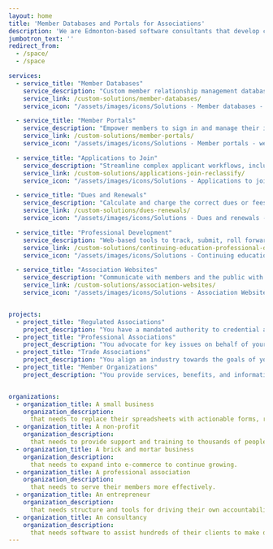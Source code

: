 ```yaml
---
layout: home
title: 'Member Databases and Portals for Associations'
description: 'We are Edmonton-based software consultants that develop cloud-based software that fits the rules, bylaws, and regulatory requirements of associations.'
jumbotron_text: ''
redirect_from:
  - /space/
  - /space

services:
  - service_title: "Member Databases"
    service_description: "Custom member relationship management databases to track anything, including: demographics, activity or history, applications, discipline, and continuing education."
    service_link: /custom-solutions/member-databases/
    service_icon: "/assets/images/icons/Solutions - Member databases - database.svg"

  - service_title: "Member Portals"
    service_description: "Empower members to sign in and manage their information, submit payments, request changes to their status, and download secure files."
    service_link: /custom-solutions/member-portals/
    service_icon: "/assets/images/icons/Solutions - Member portals - website.svg"

  - service_title: "Applications to Join"
    service_description: "Streamline complex applicant workflows, including: submissions, references, payments, committee reviews, revisions, and approvals."
    service_link: /custom-solutions/applications-join-reclassify/
    service_icon: "/assets/images/icons/Solutions - Applications to join or reclassify - user-add.svg"

  - service_title: "Dues and Renewals"
    service_description: "Calculate and charge the correct dues or fees, including for complex statuses and changes. Full financial reporting."
    service_link: /custom-solutions/dues-renewals/
    service_icon: "/assets/images/icons/Solutions - Dues and renewals - sand-clock.svg"

  - service_title: "Professional Development"
    service_description: "Web-based tools to track, submit, roll forward, and audit all required annual continuing education."
    service_link: /custom-solutions/continuing-education-professional-development/
    service_icon: "/assets/images/icons/Solutions - Continuing education - readme.svg"

  - service_title: "Association Websites"
    service_description: "Communicate with members and the public with a professional, easy-to-update website."
    service_link: /custom-solutions/association-websites/
    service_icon: "/assets/images/icons/Solutions - Association Websites - screen.svg"


projects:
  - project_title: "Regulated Associations"
    project_description: "You have a mandated authority to credential and audit your profession or industry. We help you educate, implement, and enforce this responsibility."
  - project_title: "Professional Associations"
    project_description: "You advocate for key issues on behalf of your profession. We help you engage the public and streamline your membership processes."
  - project_title: "Trade Associations"
    project_description: "You align an industry towards the goals of your membership. We help you coordinate the voice of your membership."
  - project_title: "Member Organizations"
    project_description: "You provide services, benefits, and information to benefit your members. We help you focus on your purpose instead of your administration."


organizations:
  - organization_title: A small business
    organization_description:
      that needs to replace their spreadsheets with actionable forms, reports, and tools.
  - organization_title: A non-profit
    organization_description:
      that needs to provide support and training to thousands of people with limited resources.
  - organization_title: A brick and mortar business
    organization_description:
      that needs to expand into e-commerce to continue growing.
  - organization_title: A professional association
    organization_description:
      that needs to serve their members more effectively.
  - organization_title: An entrepreneur
    organization_description:
      that needs structure and tools for driving their own accountability.
  - organization_title: An consultancy
    organization_description:
      that needs software to assist hundreds of their clients to make decisions.
---
```


